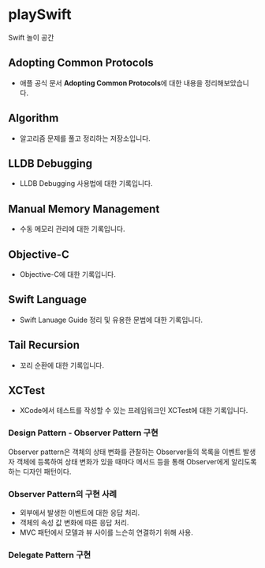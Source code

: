 # playSwift

Swift 놀이 공간

## Adopting Common Protocols

- 애플 공식 문서 **Adopting Common Protocols**에 대한 내용을 정리해보았습니다.

## Algorithm

- 알고리즘 문제를 풀고 정리하는 저장소입니다.

## LLDB Debugging

- LLDB Debugging 사용법에 대한 기록입니다.

## Manual Memory Management

- 수동 메모리 관리에 대한 기록입니다.

## Objective-C

- Objective-C에 대한 기록입니다.

## Swift Language

- Swift Lanuage Guide 정리 및 유용한 문법에 대한 기록입니다.

## Tail Recursion

- 꼬리 순환에 대한 기록입니다.

## XCTest

- XCode에서 테스트를 작성할 수 있는 프레임워크인 XCTest에 대한 기록입니다.

### Design Pattern - Observer Pattern 구현

Observer pattern은 객체의 상태 변화를 관찰하는 Observer들의 목록을 이벤트 발생자 객체에 등록하여 상태 변화가 있을 때마다 메서드 등을 통해 Observer에게 알리도록 하는 디자인 패턴이다.

### Observer Pattern의 구현 사례

- 외부에서 발생한 이벤트에 대한 응답 처리.
- 객체의 속성 값 변화에 따른 응답 처리.
- MVC 패턴에서 모델과 뷰 사이를 느슨히 연결하기 위해 사용.

### Delegate Pattern 구현


